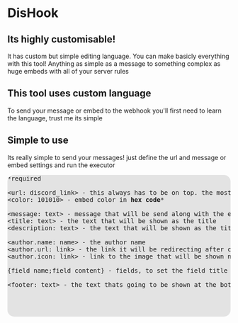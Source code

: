 <h1>DisHook</h>
<h2>Its highly customisable!</h2>
It has custom but simple editing language. You can make basicly everything with this tool! Anything as simple as a message to something complex as
huge embeds with all of your server rules

<h2>This tool uses custom language</h2>
To send your message or embed to the webhook you'll first need to learn the language, trust me its simple

<h2>Simple to use</h2>
Its really simple to send your messages! just define the url and message or embed settings and run the executor

<pre style="background-color: rgba(0,0,0,0.1); border-radius: 15px;">
*required

<‏url: discord_link> - this always has to be on top. the most important part of the code, includes <strong>webhook link</strong> (from discord)*
<‏color: 101010> - embed color in <strong>hex code</strong>*

<‏message: text> - message that will be send along with the embed
<‏title: text> - the text that will be shown as the title
<‏description: text> - the text that will be shown as the title

<‏author.name: name> - the author name
<‏author.url: link> - the link it will be redirecting after clicking on the author name
<‏author.icon: link> - link to the image that will be shown next to the author name

{field name;field content} - fields, to set the field title use the 1st half (field name) to define the content use the 2nd half (field content)

<‏footer: text> - the text thats going to be shown at the bottom of the embed

